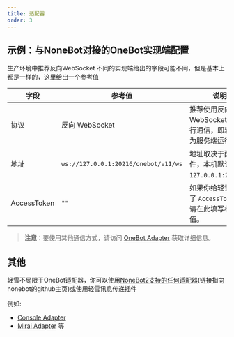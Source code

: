 ```yaml
---
title: 适配器
order: 3
---
```


## **示例：与NoneBot对接的OneBot实现端配置**

生产环境中推荐反向WebSocket
不同的实现端给出的字段可能不同，但是基本上都是一样的，这里给出一个参考值

| 字段            | 参考值                          | 说明                                                                 |
|----------------|--------------------------------|----------------------------------------------------------------------|
| 协议            | 反向 WebSocket                  | 推荐使用反向 WebSocket 协议进行通信，即轻雪作为服务端运行。                   |
| 地址            | `ws://127.0.0.1:20216/onebot/v11/ws` | 地址取决于配置文件，本机默认为 `127.0.0.1:20216`。                           |
| AccessToken     | `""`                            | 如果你给轻雪配置了 `AccessToken`，请在此填写相同的值。                             |

> **注意**：要使用其他通信方式，请访问 [OneBot Adapter](https://onebot.adapters.nonebot.dev/) 获取详细信息。


## **其他**

轻雪不局限于OneBot适配器，你可以使用[NoneBot2支持的任何适配器](https://github.com/nonebot/)(链接指向nonebot的github主页)或使用轻雪讯息传递插件

例如:
- [Console Adapter](https://github.com/nonebot/adapter-console)
- [Mirai Adapter](https://github.com/nonebot/adapter-mirai)
等